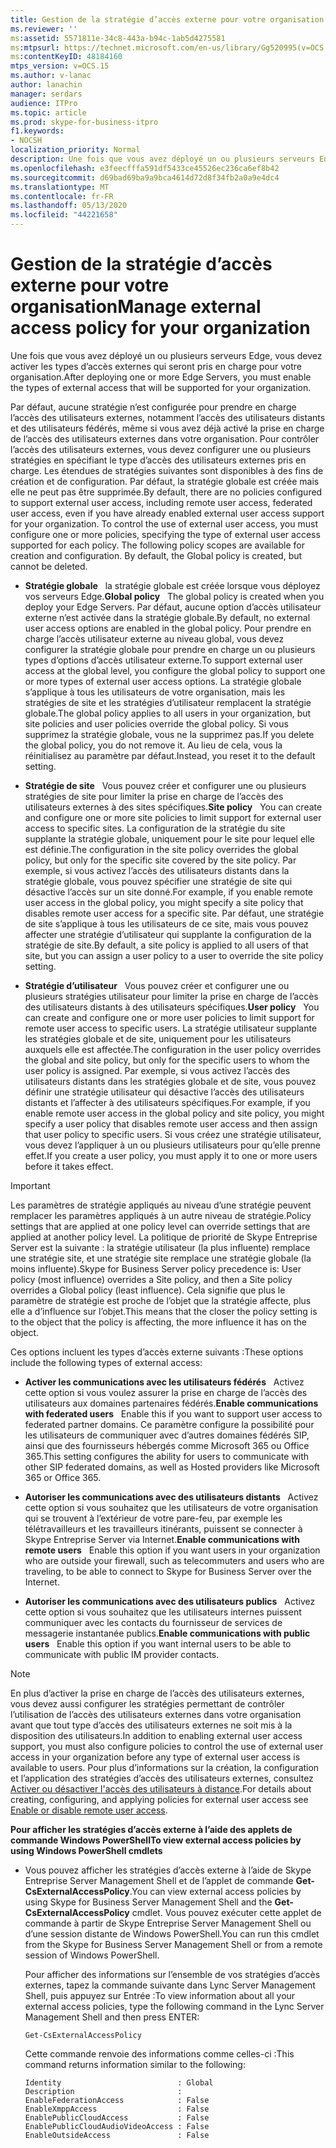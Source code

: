 ```yaml
---
title: Gestion de la stratégie d’accès externe pour votre organisation
ms.reviewer: ''
ms:assetid: 5571811e-34c8-443a-b94c-1ab5d4275581
ms:mtpsurl: https://technet.microsoft.com/en-us/library/Gg520995(v=OCS.15)
ms:contentKeyID: 48184160
mtps_version: v=OCS.15
ms.author: v-lanac
author: lanachin
manager: serdars
audience: ITPro
ms.topic: article
ms.prod: skype-for-business-itpro
f1.keywords:
- NOCSH
localization_priority: Normal
description: Une fois que vous avez déployé un ou plusieurs serveurs Edge, vous devez activer les types d’accès externes qui seront pris en charge pour votre organisation.
ms.openlocfilehash: e3feecfffa591df5433ce45526ec236ca6ef8b42
ms.sourcegitcommit: d69bad69ba9a9bca4614d72d8f34fb2a0a9e4dc4
ms.translationtype: MT
ms.contentlocale: fr-FR
ms.lasthandoff: 05/13/2020
ms.locfileid: "44221658"
---
```

# <a name="manage-external-access-policy-for-your-organization"></a><span data-ttu-id="29761-103">Gestion de la stratégie d’accès externe pour votre organisation</span><span class="sxs-lookup"><span data-stu-id="29761-103">Manage external access policy for your organization</span></span>

<span data-ttu-id="29761-104">Une fois que vous avez déployé un ou plusieurs serveurs Edge, vous devez activer les types d’accès externes qui seront pris en charge pour votre organisation.</span><span class="sxs-lookup"><span data-stu-id="29761-104">After deploying one or more Edge Servers, you must enable the types of external access that will be supported for your organization.</span></span>

<span data-ttu-id="29761-p101">Par défaut, aucune stratégie n’est configurée pour prendre en charge l’accès des utilisateurs externes, notamment l’accès des utilisateurs distants et des utilisateurs fédérés, même si vous avez déjà activé la prise en charge de l’accès des utilisateurs externes dans votre organisation. Pour contrôler l’accès des utilisateurs externes, vous devez configurer une ou plusieurs stratégies en spécifiant le type d’accès des utilisateurs externes pris en charge. Les étendues de stratégies suivantes sont disponibles à des fins de création et de configuration. Par défaut, la stratégie globale est créée mais elle ne peut pas être supprimée.</span><span class="sxs-lookup"><span data-stu-id="29761-p101">By default, there are no policies configured to support external user access, including remote user access, federated user access, even if you have already enabled external user access support for your organization. To control the use of external user access, you must configure one or more policies, specifying the type of external user access supported for each policy. The following policy scopes are available for creation and configuration. By default, the Global policy is created, but cannot be deleted.</span></span>

  - <span data-ttu-id="29761-109">**Stratégie globale**   la stratégie globale est créée lorsque vous déployez vos serveurs Edge.</span><span class="sxs-lookup"><span data-stu-id="29761-109">**Global policy**   The global policy is created when you deploy your Edge Servers.</span></span> <span data-ttu-id="29761-110">Par défaut, aucune option d’accès utilisateur externe n’est activée dans la stratégie globale.</span><span class="sxs-lookup"><span data-stu-id="29761-110">By default, no external user access options are enabled in the global policy.</span></span> <span data-ttu-id="29761-111">Pour prendre en charge l’accès utilisateur externe au niveau global, vous devez configurer la stratégie globale pour prendre en charge un ou plusieurs types d’options d’accès utilisateur externe.</span><span class="sxs-lookup"><span data-stu-id="29761-111">To support external user access at the global level, you configure the global policy to support one or more types of external user access options.</span></span> <span data-ttu-id="29761-112">La stratégie globale s’applique à tous les utilisateurs de votre organisation, mais les stratégies de site et les stratégies d’utilisateur remplacent la stratégie globale.</span><span class="sxs-lookup"><span data-stu-id="29761-112">The global policy applies to all users in your organization, but site policies and user policies override the global policy.</span></span> <span data-ttu-id="29761-113">Si vous supprimez la stratégie globale, vous ne la supprimez pas.</span><span class="sxs-lookup"><span data-stu-id="29761-113">If you delete the global policy, you do not remove it.</span></span> <span data-ttu-id="29761-114">Au lieu de cela, vous la réinitialisez au paramètre par défaut.</span><span class="sxs-lookup"><span data-stu-id="29761-114">Instead, you reset it to the default setting.</span></span>

  - <span data-ttu-id="29761-115">**Stratégie de site**   Vous pouvez créer et configurer une ou plusieurs stratégies de site pour limiter la prise en charge de l’accès des utilisateurs externes à des sites spécifiques.</span><span class="sxs-lookup"><span data-stu-id="29761-115">**Site policy**   You can create and configure one or more site policies to limit support for external user access to specific sites.</span></span> <span data-ttu-id="29761-116">La configuration de la stratégie du site supplante la stratégie globale, uniquement pour le site pour lequel elle est définie.</span><span class="sxs-lookup"><span data-stu-id="29761-116">The configuration in the site policy overrides the global policy, but only for the specific site covered by the site policy.</span></span> <span data-ttu-id="29761-117">Par exemple, si vous activez l’accès des utilisateurs distants dans la stratégie globale, vous pouvez spécifier une stratégie de site qui désactive l’accès sur un site donné.</span><span class="sxs-lookup"><span data-stu-id="29761-117">For example, if you enable remote user access in the global policy, you might specify a site policy that disables remote user access for a specific site.</span></span> <span data-ttu-id="29761-118">Par défaut, une stratégie de site s’applique à tous les utilisateurs de ce site, mais vous pouvez affecter une stratégie d’utilisateur qui supplante la configuration de la stratégie de site.</span><span class="sxs-lookup"><span data-stu-id="29761-118">By default, a site policy is applied to all users of that site, but you can assign a user policy to a user to override the site policy setting.</span></span>

  - <span data-ttu-id="29761-119">**Stratégie d’utilisateur**   Vous pouvez créer et configurer une ou plusieurs stratégies utilisateur pour limiter la prise en charge de l’accès des utilisateurs distants à des utilisateurs spécifiques.</span><span class="sxs-lookup"><span data-stu-id="29761-119">**User policy**   You can create and configure one or more user policies to limit support for remote user access to specific users.</span></span> <span data-ttu-id="29761-120">La stratégie utilisateur supplante les stratégies globale et de site, uniquement pour les utilisateurs auxquels elle est affectée.</span><span class="sxs-lookup"><span data-stu-id="29761-120">The configuration in the user policy overrides the global and site policy, but only for the specific users to whom the user policy is assigned.</span></span> <span data-ttu-id="29761-121">Par exemple, si vous activez l’accès des utilisateurs distants dans les stratégies globale et de site, vous pouvez définir une stratégie utilisateur qui désactive l’accès des utilisateurs distants et l’affecter à des utilisateurs spécifiques.</span><span class="sxs-lookup"><span data-stu-id="29761-121">For example, if you enable remote user access in the global policy and site policy, you might specify a user policy that disables remote user access and then assign that user policy to specific users.</span></span> <span data-ttu-id="29761-122">Si vous créez une stratégie utilisateur, vous devez l’appliquer à un ou plusieurs utilisateurs pour qu’elle prenne effet.</span><span class="sxs-lookup"><span data-stu-id="29761-122">If you create a user policy, you must apply it to one or more users before it takes effect.</span></span>


> [!IMPORTANT]  
> <span data-ttu-id="29761-123">Les paramètres de stratégie appliqués au niveau d’une stratégie peuvent remplacer les paramètres appliqués à un autre niveau de stratégie.</span><span class="sxs-lookup"><span data-stu-id="29761-123">Policy settings that are applied at one policy level can override settings that are applied at another policy level.</span></span> <span data-ttu-id="29761-124">La politique de priorité de Skype Entreprise Server est la suivante : la stratégie utilisateur (la plus influente) remplace une stratégie site, et une stratégie site remplace une stratégie globale (la moins influente).</span><span class="sxs-lookup"><span data-stu-id="29761-124">Skype for Business Server policy precedence is: User policy (most influence) overrides a Site policy, and then a Site policy overrides a Global policy (least influence).</span></span> <span data-ttu-id="29761-125">Cela signifie que plus le paramètre de stratégie est proche de l’objet que la stratégie affecte, plus elle a d’influence sur l’objet.</span><span class="sxs-lookup"><span data-stu-id="29761-125">This means that the closer the policy setting is to the object that the policy is affecting, the more influence it has on the object.</span></span>


<span data-ttu-id="29761-126">Ces options incluent les types d’accès externe suivants :</span><span class="sxs-lookup"><span data-stu-id="29761-126">These options include the following types of external access:</span></span>

  - <span data-ttu-id="29761-127">**Activer les communications avec les utilisateurs fédérés**   Activez cette option si vous voulez assurer la prise en charge de l’accès des utilisateurs aux domaines partenaires fédérés.</span><span class="sxs-lookup"><span data-stu-id="29761-127">**Enable communications with federated users**   Enable this if you want to support user access to federated partner domains.</span></span> <span data-ttu-id="29761-128">Ce paramètre configure la possibilité pour les utilisateurs de communiquer avec d’autres domaines fédérés SIP, ainsi que des fournisseurs hébergés comme Microsoft 365 ou Office 365.</span><span class="sxs-lookup"><span data-stu-id="29761-128">This setting configures the ability for users to communicate with other SIP federated domains, as well as Hosted providers like Microsoft 365 or Office 365.</span></span> 


  - <span data-ttu-id="29761-129">**Autoriser les communications avec des utilisateurs distants**   Activez cette option si vous souhaitez que les utilisateurs de votre organisation qui se trouvent à l’extérieur de votre pare-feu, par exemple les télétravailleurs et les travailleurs itinérants, puissent se connecter à Skype Entreprise Server via Internet.</span><span class="sxs-lookup"><span data-stu-id="29761-129">**Enable communications with remote users**   Enable this option if you want users in your organization who are outside your firewall, such as telecommuters and users who are traveling, to be able to connect to Skype for Business Server over the Internet.</span></span>

  - <span data-ttu-id="29761-130">**Autoriser les communications avec des utilisateurs publics**   Activez cette option si vous souhaitez que les utilisateurs internes puissent communiquer avec les contacts du fournisseur de services de messagerie instantanée publics.</span><span class="sxs-lookup"><span data-stu-id="29761-130">**Enable communications with public users**   Enable this option if you want internal users to be able to communicate with public IM provider contacts.</span></span>
   

> [!NOTE]  
> <span data-ttu-id="29761-131">En plus d’activer la prise en charge de l’accès des utilisateurs externes, vous devez aussi configurer les stratégies permettant de contrôler l’utilisation de l’accès des utilisateurs externes dans votre organisation avant que tout type d’accès des utilisateurs externes ne soit mis à la disposition des utilisateurs.</span><span class="sxs-lookup"><span data-stu-id="29761-131">In addition to enabling external user access support, you must also configure policies to control the use of external user access in your organization before any type of external user access is available to users.</span></span> <span data-ttu-id="29761-132">Pour plus d’informations sur la création, la configuration et l’application des stratégies d’accès des utilisateurs externes, consultez [Activer ou désactiver l'accès des utilisateurs à distance](../access-edge/enable-or-disable-remote-user-access.md).</span><span class="sxs-lookup"><span data-stu-id="29761-132">For details about creating, configuring, and applying policies for external user access see [Enable or disable remote user access](../access-edge/enable-or-disable-remote-user-access.md).</span></span>



<span data-ttu-id="29761-133">**Pour afficher les stratégies d’accès externe à l’aide des applets de commande Windows PowerShell**</span><span class="sxs-lookup"><span data-stu-id="29761-133">**To view external access policies by using Windows PowerShell cmdlets**</span></span>

  - <span data-ttu-id="29761-134">Vous pouvez afficher les stratégies d’accès externe à l’aide de Skype Entreprise Server Management Shell et de l’applet de commande **Get-CsExternalAccessPolicy**.</span><span class="sxs-lookup"><span data-stu-id="29761-134">You can view external access policies by using Skype for Business Server Management Shell and the **Get-CsExternalAccessPolicy** cmdlet.</span></span> <span data-ttu-id="29761-135">Vous pouvez exécuter cette applet de commande à partir de Skype Entreprise Server Management Shell ou d’une session distante de Windows PowerShell.</span><span class="sxs-lookup"><span data-stu-id="29761-135">You can run this cmdlet from the Skype for Business Server Management Shell or from a remote session of Windows PowerShell.</span></span> 
    
    <span data-ttu-id="29761-136">Pour afficher des informations sur l’ensemble de vos stratégies d’accès externes, tapez la commande suivante dans Lync Server Management Shell, puis appuyez sur Entrée :</span><span class="sxs-lookup"><span data-stu-id="29761-136">To view information about all your external access policies, type the following command in the Lync Server Management Shell and then press ENTER:</span></span>
    
    `Get-CsExternalAccessPolicy`
    
    <span data-ttu-id="29761-137">Cette commande renvoie des informations comme celles-ci :</span><span class="sxs-lookup"><span data-stu-id="29761-137">This command returns information similar to the following:</span></span>
    
    ```console
    Identity                          : Global
    Description                       :
    EnableFederationAccess            : False
    EnableXmppAccess                  : False
    EnablePublicCloudAccess           : False
    EnablePublicCloudAudioVideoAccess : False
    EnableOutsideAccess               : False
    ```
